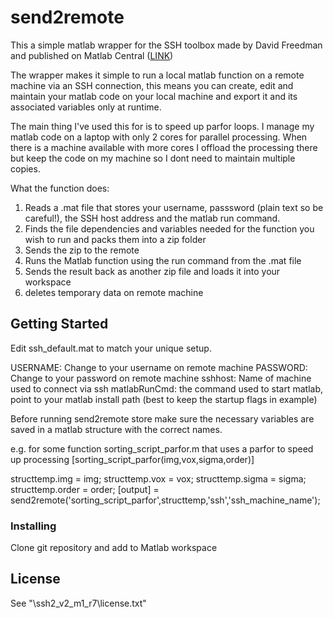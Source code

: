 # send2remote  

This a simple matlab wrapper for the SSH toolbox made by David Freedman and published on Matlab Central ([LINK](https://uk.mathworks.com/matlabcentral/fileexchange/35409-ssh-sftp-scp-for-matlab-v2))

The wrapper makes it simple to run a local matlab function on a remote machine via an SSH connection, this means you can create, edit and maintain your matlab code on your local machine and export it and its associated variables only at runtime. 

The main thing I've used this for is to speed up parfor loops. I manage my matlab code on a laptop with only 2 cores for parallel processing. When there is a machine available with more cores I offload the processing there but keep the code on my machine so I dont need to maintain multiple copies. 


What the function does:
1. Reads a .mat file that stores your username, passsword (plain text so be careful!), the SSH host address and the matlab run command.
2. Finds the file dependencies and variables needed for the function you wish to run and packs them into a zip folder
3. Sends the zip to the remote 
4. Runs the Matlab function using the run command from the .mat file
5. Sends the result back as another zip file and loads it into your workspace
6. deletes temporary data on remote machine


## Getting Started

Edit ssh_default.mat to match your unique setup.

USERNAME: Change to your username on remote machine
PASSWORD: Change to your password on remote machine
sshhost: Name of machine used to connect via ssh
matlabRunCmd: the command used to start matlab, point to your matlab install path (best to keep the startup flags in example)

Before running send2remote store make sure the necessary variables are saved in a matlab structure with the correct names.

e.g.  for some function sorting_script_parfor.m that uses a parfor to speed up processing [sorting_script_parfor(img,vox,sigma,order)]

  structtemp.img = img;
  structtemp.vox = vox;
  structtemp.sigma = sigma;
  structtemp.order = order;
  [output] = send2remote('sorting_script_parfor',structtemp,'ssh','ssh_machine_name');
                    

### Installing

Clone git repository and add to Matlab workspace

## License

See "\ssh2_v2_m1_r7\license.txt"
